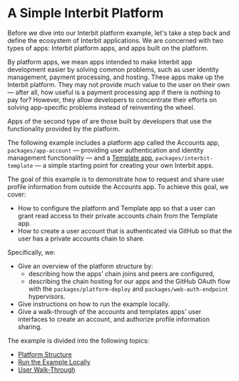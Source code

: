 # A Simple Interbit Platform

Before we dive into our Interbit platform example, let's take a step back and
define the ecosystem of Interbit applications. We are concerned with two types
of apps: Interbit platform apps, and apps built on the platform.

By platform apps, we mean apps intended to make Interbit app development easier
by solving common problems, such as user identity management, payment
processing, and hosting. These apps make up the Interbit platform. They may
not provide much value to the user on their own &mdash; after all, how useful
is a payment processing app if there is nothing to pay for? However, they allow
developers to concentrate their efforts on solving app-specific problems
instead of reinventing the wheel.

Apps of the second type of are those built by developers that use the
functionality provided by the platform.

The following example includes a platform app called the Accounts app,
`packages/app-account` &mdash; providing user authentication and identity
management functionality &mdash; and a [Template app](../template.adoc),
`packages/interbit-template` &mdash; a simple starting point for creating your
own Interbit apps.

The goal of this example is to demonstrate how to request and share user
profile information from outside the Accounts app. To achieve this goal, we
cover:

- How to configure the platform and Template app so that a user can grant read
access to their private accounts chain from the Template app.
- How to create a user account that is authenticated via GitHub so that the
user has a private accounts chain to share.

Specifically, we:

- Give an overview of the platform structure by:
  - describing how the apps' chain joins and peers are configured,
  - describing the chain hosting for our apps and the GitHub OAuth flow with
the `packages/platform-deploy` and `packages/web-auth-endpoint` hypervisors.
- Give instructions on how to run the example locally.
- Give a walk-through of the accounts and templates apps' user interfaces to
create an account, and authorize profile information sharing.

The example is divided into the following topics:

- [Platform Structure](structure.md)
- [Run the Example Locally](run.md)
- [User Walk-Through](user-walk-through.md)
